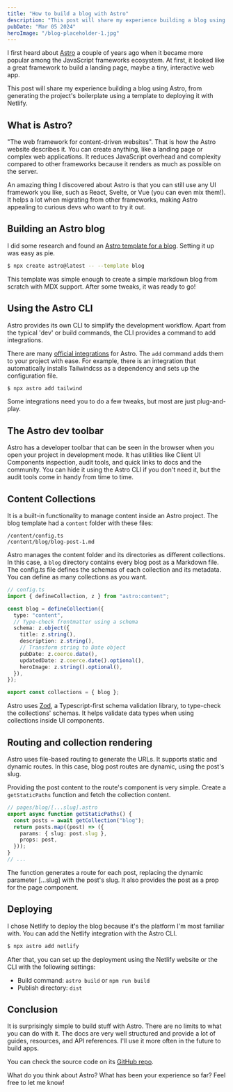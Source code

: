 ```yaml
---
title: "How to build a blog with Astro"
description: "This post will share my experience building a blog using Astro, from generating the project's boilerplate using a template to deploying it with Netlify."
pubDate: "Mar 05 2024"
heroImage: "/blog-placeholder-1.jpg"
---
```


I first heard about [Astro](https://astro.build/) a couple of years ago when it became more popular among the JavaScript frameworks ecosystem. At first, it looked like a great framework to build a landing page, maybe a tiny, interactive web app.

This post will share my experience building a blog using Astro, from generating the project's boilerplate using a template to deploying it with Netlify.

## What is Astro?

"The web framework for content-driven websites". That is how the Astro website describes it. You can create anything, like a landing page or complex web applications. It reduces JavaScript overhead and complexity compared to other frameworks because it renders as much as possible on the server.

An amazing thing I discovered about Astro is that you can still use any UI framework you like, such as React, Svelte, or Vue (you can even mix them!). It helps a lot when migrating from other frameworks, making Astro appealing to curious devs who want to try it out.

## Building an Astro blog

I did some research and found an [Astro template for a blog](https://github.com/withastro/astro/tree/latest/examples/blog). Setting it up was easy as pie.

```sh
$ npx create astro@latest -- --template blog
```

This template was simple enough to create a simple markdown blog from scratch with MDX support. After some tweaks, it was ready to go!

## Using the Astro CLI

Astro provides its own CLI to simplify the development workflow. Apart from the typical 'dev' or build commands, the CLI provides a command to add integrations.

There are many [official integrations](https://astro.build/integrations/) for Astro. The `add` command adds them to your project with ease. For example, there is an integration that automatically installs Tailwindcss as a dependency and sets up the configuration file.

```sh
$ npx astro add tailwind
```

Some integrations need you to do a few tweaks, but most are just plug-and-play.

## The Astro dev toolbar

Astro has a developer toolbar that can be seen in the browser when you open your project in development mode. It has utilities like Client UI Components inspection, audit tools, and quick links to docs and the community. You can hide it using the Astro CLI if you don't need it, but the audit tools come in handy from time to time.

## Content Collections

It is a built-in functionality to manage content inside an Astro project. The blog template had a `content` folder with these files:

```
/content/config.ts
/content/blog/blog-post-1.md
```

Astro manages the content folder and its directories as different collections. In this case, a `blog` directory contains every blog post as a Markdown file. The config.ts file defines the schemas of each collection and its metadata. You can define as many collections as you want.

```ts
// config.ts
import { defineCollection, z } from "astro:content";

const blog = defineCollection({
  type: "content",
  // Type-check frontmatter using a schema
  schema: z.object({
    title: z.string(),
    description: z.string(),
    // Transform string to Date object
    pubDate: z.coerce.date(),
    updatedDate: z.coerce.date().optional(),
    heroImage: z.string().optional(),
  }),
});

export const collections = { blog };
```

Astro uses [Zod](https://zod.dev/), a Typescript-first schema validation library, to type-check the collections' schemas. It helps validate data types when using collections inside UI components.

## Routing and collection rendering

Astro uses file-based routing to generate the URLs. It supports static and dynamic routes. In this case, blog post routes are dynamic, using the post's slug.

Providing the post content to the route's component is very simple. Create a `getStaticPaths` function and fetch the collection content.

```ts
// pages/blog/[...slug].astro
export async function getStaticPaths() {
  const posts = await getCollection("blog");
  return posts.map((post) => ({
    params: { slug: post.slug },
    props: post,
  }));
}
// ...
```

The function generates a route for each post, replacing the dynamic parameter [...slug] with the post's slug. It also provides the post as a prop for the page component.

## Deploying

I chose Netlify to deploy the blog because it's the platform I'm most familiar with. You can add the Netlify integration with the Astro CLI.

```sh
$ npx astro add netlify
```

After that, you can set up the deployment using the Netlify website or the CLI with the following settings:

- Build command: `astro build` or `npm run build`
- Publish directory: `dist`

## Conclusion

It is surprisingly simple to build stuff with Astro. There are no limits to what you can do with it. The docs are very well structured and provide a lot of guides, resources, and API references. I'll use it more often in the future to build apps.

You can check the source code on its [GitHub repo](https://github.com/Miguelo0098/dont-know-dev).

What do you think about Astro? What has been your experience so far? Feel free to let me know!
